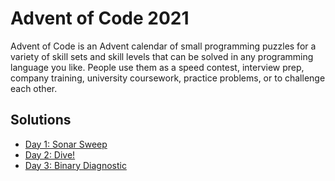 # Advent of Code 2021

Advent of Code is an Advent calendar of small programming puzzles for a variety of skill sets and skill levels that can be solved in any programming language you like. People use them as a speed contest, interview prep, company training, university coursework, practice problems, or to challenge each other.

## Solutions

- [Day 1: Sonar Sweep](./day1/README.md)
- [Day 2: Dive!](./day2/README.md)
- [Day 3: Binary Diagnostic](./day3/README.md)
